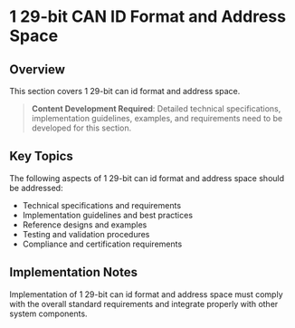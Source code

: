 # 1 29-bit CAN ID Format and Address Space

## Overview

This section covers 1 29-bit can id format and address space.

> **Content Development Required**: Detailed technical specifications, implementation guidelines, examples, and requirements need to be developed for this section.

## Key Topics

The following aspects of 1 29-bit can id format and address space should be addressed:

- Technical specifications and requirements
- Implementation guidelines and best practices
- Reference designs and examples
- Testing and validation procedures
- Compliance and certification requirements

## Implementation Notes

Implementation of 1 29-bit can id format and address space must comply with the overall standard requirements and integrate properly with other system components.

